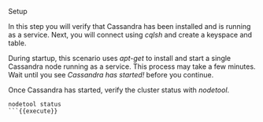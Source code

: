Setup

In this step you will verify that Cassandra has been installed and is running as a service.
Next, you will connect using *cqlsh* and create a keyspace and table.

During startup, this scenario uses *apt-get* to install and start a single Cassandra node running as a service.
This process may take a few minutes. Wait until you see *Cassandra has started!* before you continue.

Once Cassandra has started, verify the cluster status with *nodetool*.
```
nodetool status
```{{execute}}